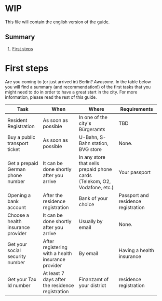 # WIP
This file will contain the english version of the guide.

## Summary

  1. [First steps](#first-steps)
 
# First steps

Are you coming to (or just arrived in) Berlin? *Awesome*.
In the table below you will find a summary (and recommendation!) of the first tasks that you might need to do in order to have a great start in the city. For more information, please read the rest of this guide.

| Task  | When | Where | Requirements |
| ------------- | ------------- |------------- | ------------- |
| Resident Registration | As soon as possible | In one of the city's Bürgeramts | TBD
| Buy a public transport ticket | As soon as possible | U-Bahn, S-Bahn station, BVG store | None. 
| Get a prepaid German phone number | It can be done shortly after you arrive | In any store that sells prepaid phone cards (Telekom, O2, Vodafone, etc.) | Your passport
| Opening a bank account | After the residence registration | Bank of your choice | Passport and residence registration
| Choose a health insurance provider | It can be done shortly after you arrive | Usually by email | None.
| Get your social security number | After registering with a health insurance provider | By email | Having a health insurance
| Get your Tax Id number | At least 7 days after the residence registration  | Finanzamt of your district | residence registration
